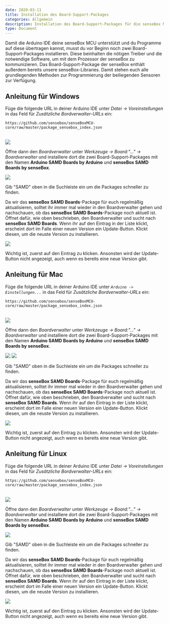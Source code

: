 ```yaml
---
date: 2020-03-11
title: Installation des Board-Support-Packages
categories: Allgemein
description: Installation des Board-Support-Packages für die senseBox MCU
type: Document
---
```


<div class="description">Damit die Arduino IDE deine senseBox MCU unterstützt und du Programme auf diese übertragen kannst, musst du vor Beginn noch zwei Board-Support-Packages installieren. Diese beinhalten die nötigen Treiber und die notwendige Software, um mit dem Prozessor der senseBox zu kommunizieren. Das Board-Support-Package der senseBox enthält außerdem bereits unsere senseBox-Libraries. Damit stehen euch alle grundlegenden Methoden zur Programmierung der beiliegenden Sensoren zur Verfügung.</div>



## Anleitung für Windows
Füge die folgende URL in deiner Arduino IDE unter *Datei -> Voreinstellungen* in das Feld für *Zusätzliche Bordverwalter-URLs* ein:
```
https://github.com/sensebox/senseBoxMCU-core/raw/master/package_sensebox_index.json
```
<br>
<style>
img.click-zoom {
 transition: transform 0.2s;
}
img.click-zoom:active {
 transform: scale(2.0, 2.0);
}
</style>

<img src="https://github.com/sensebox/resources/raw/master/gitbook_pictures/ardu/Ardu1.png" class="click-zoom">


Öffne dann den *Boardverwalter* unter *Werkzeuge -> Board:"..." -> Boardverwalter* und installiere dort die zwei Board-Support-Packages mit den Namen **Arduino SAMD Boards by Arduino** und **senseBox SAMD Boards by senseBox**.

<style>
img.click-zoom {
 transition: transform 0.2s;
}
img.click-zoom:active {
 transform: scale(2.0, 2.0);
}
</style>

<img src="https://github.com/sensebox/resources/raw/master/gitbook_pictures/ardu/Ardu2.png" class="click-zoom">


  Gib "SAMD" oben in die Suchleiste ein um die Packages schneller zu finden.


Da wir das **senseBox SAMD Boards**-Package für euch regelmäßig aktualisieren, solltet ihr immer mal wieder in den Boardverwalter gehen und nachschauen, ob das **senseBox SAMD Boards**-Package noch aktuell ist. Öffnet dafür, wie oben beschrieben, den Boardverwalter und sucht nach **senseBox SAMD Boards**. Wenn ihr auf den Eintrag in der Liste klickt, erscheint dort im Falle einer neuen Version ein Update-Button. Klickt diesen, um die neuste Version zu installieren. 


<style>
img.click-zoom {
 transition: transform 0.2s;
}
img.click-zoom:active {
 transform: scale(2.0, 2.0);
}
</style>
<img src="https://github.com/sensebox/resources/raw/master/gitbook_pictures/ardu/update-b-s-p.png" class="click-zoom">

  Wichtig ist, zuerst auf den Eintrag zu klicken. Ansonsten wird der Update-Button nicht angezeigt, auch wenn es bereits eine neue Version gibt.



## Anleitung für Mac
Füge die folgende URL in deiner Arduino IDE unter *`Arduino -> Einstellungen...`* in das Feld für *Zusätzliche Bordverwalter-URLs* ein:
```
https://github.com/sensebox/senseBoxMCU-core/raw/master/package_sensebox_index.json
```
<br>
<style>
img.click-zoom {
 transition: transform 0.2s;
}
img.click-zoom:active {
 transform: scale(2.0, 2.0);
}
</style>
<img src="https://github.com/sensebox/resources/raw/master/gitbook_pictures/ardu/ardu_mac.png" class="click-zoom">


Öffne dann den *Boardverwalter* unter *Werkzeuge -> Board:"..." -> Boardverwalter* und installiere dort die zwei Board-Support-Packages mit den Namen **Arduino SAMD Boards by Arduino** und **senseBox SAMD Boards by senseBox**.

<style>
img.click-zoom {
 transition: transform 0.2s;
}
img.click-zoom:active {
 transform: scale(2.0, 2.0);
}
</style>
<img src="https://github.com/sensebox/resources/raw/master/gitbook_pictures/ardu/ardu3_mac.png" class="click-zoom">

<style>
img.click-zoom {
 transition: transform 0.2s;
}
img.click-zoom:active {
 transform: scale(2.0, 2.0);
}
</style>
<img src="https://github.com/sensebox/resources/raw/master/gitbook_pictures/ardu/ardu2_mac.png" class="click-zoom">



  Gib "SAMD" oben in die Suchleiste ein um die Packages schneller zu finden.


Da wir das **senseBox SAMD Boards**-Package für euch regelmäßig aktualisieren, solltet ihr immer mal wieder in den Boardverwalter gehen und nachschauen, ob das **senseBox SAMD Boards**-Package noch aktuell ist. Öffnet dafür, wie oben beschrieben, den Boardverwalter und sucht nach **senseBox SAMD Boards**. Wenn ihr auf den Eintrag in der Liste klickt, erscheint dort im Falle einer neuen Version ein Update-Button. Klickt diesen, um die neuste Version zu installieren. 

<style>
img.click-zoom {
 transition: transform 0.2s;
}
img.click-zoom:active {
 transform: scale(2.0, 2.0);
}
</style>
<img src="https://github.com/sensebox/resources/raw/master/gitbook_pictures/ardu/ardu_update_mac.png" class="click-zoom">


  Wichtig ist, zuerst auf den Eintrag zu klicken. Ansonsten wird der Update-Button nicht angezeigt, auch wenn es bereits eine neue Version gibt.



## Anleitung für Linux
Füge die folgende URL in deiner Arduino IDE unter *Datei -> Voreinstellungen* in das Feld für *Zusätzliche Bordverwalter-URLs* ein:
```
https://github.com/sensebox/senseBoxMCU-core/raw/master/package_sensebox_index.json
```
<br>
<style>
img.click-zoom {
 transition: transform 0.2s;
}
img.click-zoom:active {
 transform: scale(2.0, 2.0);
}
</style>
<img src="https://github.com/sensebox/resources/raw/master/gitbook_pictures/ardu/Ardu1.png" class="click-zoom">

Öffne dann den *Boardverwalter* unter *Werkzeuge -> Board:"..." -> Boardverwalter* und installiere dort die zwei Board-Support-Packages mit den Namen **Arduino SAMD Boards by Arduino** und **senseBox SAMD Boards by senseBox**.

<style>
img.click-zoom {
 transition: transform 0.2s;
}
img.click-zoom:active {
 transform: scale(2.0, 2.0);
}
</style>
<img src="https://github.com/sensebox/resources/raw/master/gitbook_pictures/ardu/Ardu2.png" class="click-zoom">



Gib "SAMD" oben in die Suchleiste ein um die Packages schneller zu finden.
<br>

Da wir das **senseBox SAMD Boards**-Package für euch regelmäßig aktualisieren, solltet ihr immer mal wieder in den Boardverwalter gehen und nachschauen, ob das **senseBox SAMD Boards**-Package noch aktuell ist. Öffnet dafür, wie oben beschrieben, den Boardverwalter und sucht nach **senseBox SAMD Boards**. Wenn ihr auf den Eintrag in der Liste klickt, erscheint dort im Falle einer neuen Version ein Update-Button. Klickt diesen, um die neuste Version zu installieren. 

<style>
img.click-zoom {
 transition: transform 0.2s;
}
img.click-zoom:active {
 transform: scale(2.0, 2.0);
}
</style>
<img src="https://github.com/sensebox/resources/raw/master/gitbook_pictures/ardu/update-b-s-p.png" class="click-zoom">

Wichtig ist, zuerst auf den Eintrag zu klicken. Ansonsten wird der Update-Button nicht angezeigt, auch wenn es bereits eine neue Version gibt.



